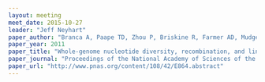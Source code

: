 ```yaml
---
layout: meeting
meet_date: 2015-10-27
leader: "Jeff Neyhart"
paper_author: "Branca A, Paape TD, Zhou P, Briskine R, Farmer AD, Mudge J, Bharti AK, Woodward JE, May GD, Gentzbittel L et al."
paper_year: 2011
paper_title: "Whole-genome nucleotide diversity, recombination, and linkage disequilibrium in the model legume Medicago truncatula"
paper_journal: "Proceedings of the National Academy of Sciences of the United States of America 108: E864–70"
paper_url: "http://www.pnas.org/content/108/42/E864.abstract"
---
```

